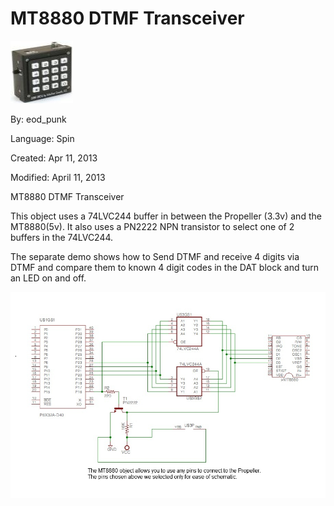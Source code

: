 # MT8880 DTMF Transceiver

![DTMF.jpg](DTMF.jpg)

By: eod_punk

Language: Spin

Created: Apr 11, 2013

Modified: April 11, 2013

MT8880 DTMF Transceiver

This object uses a 74LVC244 buffer in between the Propeller (3.3v) and the MT8880(5v). It also uses a PN2222 NPN transistor to select one of 2 buffers in the 74LVC244.

The separate demo shows how to Send DTMF and receive 4 digits via DTMF and compare them to known 4 digit codes in the DAT block and turn an LED on and off.

![MT8880/Prop_74LVC244_MT8880.jpg](MT8880/Prop_74LVC244_MT8880.jpg)
